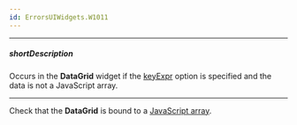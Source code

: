```yaml
---
id: ErrorsUIWidgets.W1011
---
```

---
##### shortDescription
Occurs in the **DataGrid** widget if the [keyExpr](/Documentation/ApiReference/UI_Widgets/dxDataGrid/Configuration/#keyExpr) option is specified and the data is not a JavaScript array.

---
Check that the **DataGrid** is bound to a [JavaScript array](/Documentation/Guide/Widgets/DataGrid/Data_Binding/Simple_Array/Array_Only/).